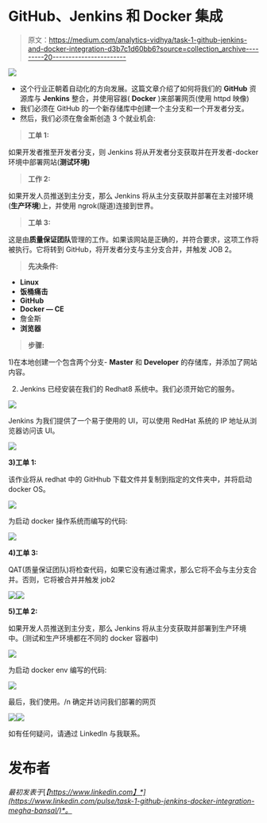 # GitHub、Jenkins 和 Docker 集成

> 原文：<https://medium.com/analytics-vidhya/task-1-github-jenkins-and-docker-integration-d3b7c1d60bb6?source=collection_archive---------20----------------------->

![](img/309ea4498e162e98add85b90c34b45c3.png)

*   这个行业正朝着自动化的方向发展。这篇文章介绍了如何将我们的 **GitHub** 资源库与 **Jenkins** 整合，并使用容器( **Docker** )来部署网页(使用 httpd 映像)
*   我们必须在 GitHub 的一个新存储库中创建一个主分支和一个开发者分支。
*   然后，我们必须在詹金斯创造 3 个就业机会:

> **工单 1:**

如果开发者推至开发者分支，则 Jenkins 将从开发者分支获取并在开发者-docker 环境中部署网站(**测试环境)**

> **工作 2:**

如果开发人员推送到主分支，那么 Jenkins 将从主分支获取并部署在主对接环境(**生产环境**)上，并使用 ngrok(隧道)连接到世界。

> **工单 3:**

这是由**质量保证团队**管理的工作。如果该网站是正确的，并符合要求，这项工作将被执行。它将转到 GitHub，将开发者分支与主分支合并，并触发 JOB 2。

> **先决条件:**

*   **Linux**
*   **饭桶痛击**
*   **GitHub**
*   **Docker — CE**
*   詹金斯
*   **浏览器**

> **步骤:**

1)在本地创建一个包含两个分支- **Master** 和 **Developer** 的存储库，并添加了网站内容。

2) Jenkins 已经安装在我们的 Redhat8 系统中。我们必须开始它的服务。

![](img/42b3c4424c102058742d9de23383e5cc.png)

Jenkins 为我们提供了一个易于使用的 UI，可以使用 RedHat 系统的 IP 地址从浏览器访问该 UI。

![](img/4e26093186ce8e654d758d278d2703aa.png)

**3)工单 1:**

该作业将从 redhat 中的 GitHhub 下载文件并复制到指定的文件夹中，并将启动 docker OS。

![](img/a402863afbe9aa07b03a409a024aad4e.png)

为启动 docker 操作系统而编写的代码:

![](img/34e2f5a57c4cda5c7926c49fc0ede8f5.png)

**4)工单 3:**

QAT(质量保证团队)将检查代码，如果它没有通过需求，那么它将不会与主分支合并。否则，它将被合并并触发 job2

![](img/1613b2e0ea997845c352c9b406a3af00.png)![](img/e2a3ffb9834cd3f638c966f90bf17c54.png)

**5)工单 2:**

如果开发人员推送到主分支，那么 Jenkins 将从主分支获取并部署到生产环境中。(测试和生产环境都在不同的 docker 容器中)

![](img/086a2a512c57af17e71caef8c9c2b4e4.png)

为启动 docker env 编写的代码:

![](img/8b79de513b3da342b1d778b0f24156f2.png)

最后，我们使用。/n 确定并访问我们部署的网页

![](img/2e841a5bd6019847784cb4eed1ee2f54.png)![](img/a6e71256dbcc5a1a0a10996e68338f37.png)

如有任何疑问，请通过 Linkedln 与我联系。

# 发布者

*最初发表于*[*【https://www.linkedin.com】*](https://www.linkedin.com/pulse/task-1-github-jenkins-docker-integration-megha-bansal/)*。*